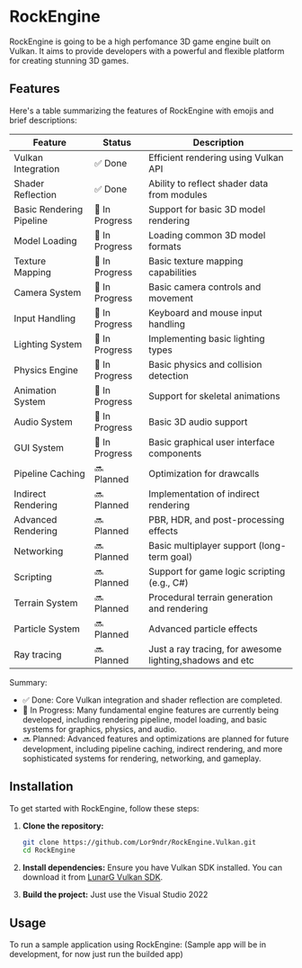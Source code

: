 # RockEngine

RockEngine is going to be a high perfomance 3D game engine built on Vulkan. It aims to provide developers with a powerful and flexible platform for creating stunning 3D games.

## Features
Here's a table summarizing the features of RockEngine with emojis and brief descriptions:

| Feature | Status | Description |
|---------|--------|-------------|
| Vulkan Integration | ✅ Done | Efficient rendering using Vulkan API |
| Shader Reflection | ✅ Done | Ability to reflect shader data from modules |
| Basic Rendering Pipeline | 🚧 In Progress | Support for basic 3D model rendering |
| Model Loading | 🚧 In Progress | Loading common 3D model formats |
| Texture Mapping | 🚧 In Progress | Basic texture mapping capabilities |
| Camera System | 🚧 In Progress | Basic camera controls and movement |
| Input Handling | 🚧 In Progress | Keyboard and mouse input handling |
| Lighting System | 🚧 In Progress | Implementing basic lighting types |
| Physics Engine | 🚧 In Progress | Basic physics and collision detection |
| Animation System | 🚧 In Progress | Support for skeletal animations |
| Audio System | 🚧 In Progress | Basic 3D audio support |
| GUI System | 🚧 In Progress | Basic graphical user interface components |
| Pipeline Caching | 🔜 Planned | Optimization for drawcalls |
| Indirect Rendering | 🔜 Planned | Implementation of indirect rendering |
| Advanced Rendering | 🔜 Planned | PBR, HDR, and post-processing effects |
| Networking | 🔜 Planned | Basic multiplayer support (long-term goal) |
| Scripting | 🔜 Planned | Support for game logic scripting (e.g., C#) |
| Terrain System | 🔜 Planned | Procedural terrain generation and rendering |
| Particle System | 🔜 Planned | Advanced particle effects |
| Ray tracing | 🔜 Planned | Just a ray tracing, for awesome lighting,shadows and etc |
Summary:
- ✅ Done: Core Vulkan integration and shader reflection are completed.
- 🚧 In Progress: Many fundamental engine features are currently being developed, including rendering pipeline, model loading, and basic systems for graphics, physics, and audio.
- 🔜 Planned: Advanced features and optimizations are planned for future development, including pipeline caching, indirect rendering, and more sophisticated systems for rendering, networking, and gameplay.
## Installation

To get started with RockEngine, follow these steps:

1. **Clone the repository:**
    ```sh
    git clone https://github.com/Lor9ndr/RockEngine.Vulkan.git
    cd RockEngine
    ```

2. **Install dependencies:**
    Ensure you have Vulkan SDK installed. You can download it from [LunarG Vulkan SDK](https://vulkan.lunarg.com/sdk/home).

3. **Build the project:**
    Just use the Visual Studio 2022 

## Usage

To run a sample application using RockEngine:
(Sample app will be in development, for now just run the builded app)
